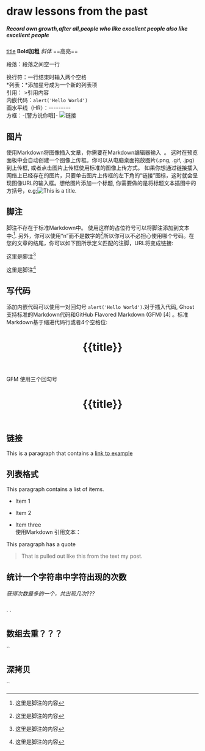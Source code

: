 # draw lessons from the past 
##### Record own growth,after all,people who like excellent people also like excellent people
[title](URL)
**Bold加粗**
*斜体*
==高亮==

段落：段落之间空一行

换行符：一行结束时输入两个空格  
*列表：*添加星号成为一个新的列表项  
引用： >引用内容  
内嵌代码：`alert('Hello World')`  
画水平线（HR）：---------  
方框：-[警方说你哦]-  ![链接]()  

## 图片  
使用Markdown将图像插入文章，你需要在Markdown编辑器输入 ![]() 。 这时在预览面板中会自动创建一个图像上传框。你可以从电脑桌面拖放图片(.png, .gif, .jpg)到上传框, 或者点击图片上传框使用标准的图像上传方式。 如果你想通过链接插入网络上已经存在的图片，只要单击图片上传框的左下角的“链接”图标，这时就会呈现图像URL的输入框。想给图片添加一个标题, 你需要做的是将标题文本插图中的方括号，e.g;![This is a title]().
## 脚注
脚注不存在于标准Markdown中。
使用这样的占位符号可以将脚注添加到文本中:[^1]. 另外，你可以使用“n”而不是数字的[^n]所以你可以不必担心使用哪个号码。在您的文章的结尾，你可以如下图所示定义匹配的注脚，URL将变成链接:  

这里是脚注[^1]
[^1]: 这里是脚注的内容
 
这里是脚注[^n]
[^n]: 这里是脚注的内容
## 写代码  
添加内嵌代码可以使用一对回勾号 `alert('Hello World')`.对于插入代码, Ghost支持标准的Markdown代码和GitHub Flavored Markdown (GFM) [4]  。标准Markdown基于缩进代码行或者4个空格位:

   <header>    
   <h1>{{title}}</h1>
   </header>
GFM 使用三个回勾号  
<header>
    <h1>{{title}}</h1>
</header>
  
## 链接

This is a paragraph that contains a [link to example]()  
## 列表格式

This paragraph contains a list of items.
 
* Item 1
 
* Item 2
 
* Item three  
使用Markdown 引用文本：  

This paragraph has a quote
 
> That is pulled out like this
from the text my post.

## 统计一个字符串中字符出现的次数
###### 获得次数最多的一个，共出现几次???
`   <script>  

    var str = "HelloWorld";   
 
    var dict = [];   //用字典的方式定义空的对象  
 
    for(var i=0; i<str.length; i++){   //遍历字符串中每个字符
 
      if(dict[str[i]] === undefined){     //如果dict对象中不包含当前字母为属性名的成员
   
         dict[str[i]] = 1;                //将强行添加一个当前字母为属性名  初始化为1
     
       }else{
   
         dict[str[i]] += 1;             //否则就是出现过该字母  在属性值的基础之上 +1
     
       }
      
     }
     console.log(dict);
     //利用奥运会跳水比赛记分牌的方式  最大值都会覆盖前面小的值  
     var max, count = 0;              //初始化值
     for(var key in dict){            // 遍历对象dict中每个属性
       if(dict[key] > count){        //属性的属性值 大于 count 的话 
         max = key;
         count = dict[key];
       }
     }
     console.log(max, count);  
 </script>`  

## 数组去重？？？
`<script>

    var arr = ['a','b','c','d','a','b']; 
    
    var dict = {};                           //先定义一个空的对象（字典）
    
    for(var i = 0; i < arr.length; i++){  
    
        dict[arr[i]] = 0;                //遍历arr数组 将遍历到的属性值放在dict对象中  已经遍历过的会将前面的覆盖
        
    }
    
    console.log(dict);  
    
    var result = [];          //将结果存放在数组中  
    
    var i = 0;
    
    for( result[i++] in dict);
    
    console.log(result);
    
</script>`

## 深拷贝
`<script>    
  
      var lilei = {   
     
         sname:"Li Lei",  
        
         age:12,  
        
        score:null,  
        
        address:{  
        
            city:"北京",  
            
            area:"海淀",  
            
            street:"万寿路"  
            
        },  
        
        friends:["jack","rose","lucy"]  
        
     }  
     
     function clone(obj){  
     
         if(obj === null){         //null  
         
             return null  
             
         }  
         
         if( {}.toString.call(obj) === "[Object Array]" ){    //数组  
         
            var newArr = [];  
            
            newArr = obj.slice();  
            
            return newArr;  
            
         }  
         
         var newObj = {};  
         
         for( var key in obj ){  
         
             if( typeof obj[key] !== object ){        //原始类型  
             
                 newObj[key] = obj[key];  
                 
             }else{  
             
                 newObj[key] = clone( obj[key] )       //对象  
                 
             }  
              
         }  
         
     }  
     
  </script>`
